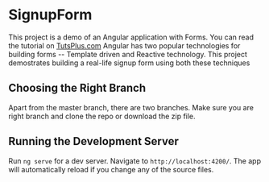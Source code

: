 # SignupForm

This project is a demo of an Angular application with Forms. You can read the tutorial on [TutsPlus.com](http://code.tutsplus.com/tutorials/introduction-to-forms-in-angular-4-template-driven-forms--cms-29766) Angular has two popular technologies for building forms -- Template driven and Reactive technology. This project demostrates building a real-life signup form using both these techniques

## Choosing the Right Branch

Apart from the master branch, there are two branches. Make sure you are right branch and clone the repo or download the zip file. 

## Running the Development Server

Run `ng serve` for a dev server. Navigate to `http://localhost:4200/`. The app will automatically reload if you change any of the source files.
